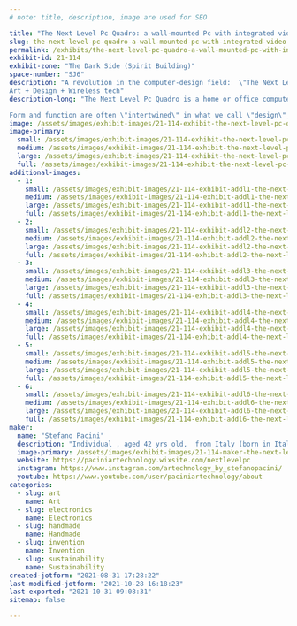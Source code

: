 ```yaml
---
# note: title, description, image are used for SEO

title: "The Next Level Pc Quadro: a wall-mounted Pc with integrated video-projector"
slug: the-next-level-pc-quadro-a-wall-mounted-pc-with-integrated-video-projector
permalink: /exhibits/the-next-level-pc-quadro-a-wall-mounted-pc-with-integrated-video-projector/
exhibit-id: 21-114
exhibit-zone: "The Dark Side (Spirit Building)"
space-number: "SJ6"
description: "A revolution in the computer-design field:  \"The Next Level Pc Quadro\".
Art + Design + Wireless tech"
description-long: "The Next Level Pc Quadro is a home or office computer model with a unique and revolutionary design, which blends abstract art with the latest generation technology. It is hung like a picture and projects the image onto the opposite wall via an integrated video projector.

Form and function are often \"intertwined\" in what we call \"design\", the innovative and unusual shape of the &#039;Next Level Pc Quadro&#039; does not detract, but adds, to the functional side of the PC. In summary, the PC has the shapes of a retro and cyber-punk style panel, to hang on a wall, it has a contemporary-art aesthetic that is to say it takes up those colored shapes of Mondrian&#039;s paintings both in the form of acrylic painting and in the form of bright colored lcd. You will have a hanging picture in your living room or office (rectangular in shape, as shown in the photos) that will decorate your home, your living room. The electronic part of the pc is hidden inside the panel, therefore it is only visible - tendentially, a slot for inserting DVDs / Cd roms, a series of USB ports & sd-card slots, and some air intakes to cool the internal pc."
image: /assets/images/exhibit-images/21-114-exhibit-the-next-level-pc-quadro-a-wall-mounted-pc-with-integrated-video-projector-e9d94615-16a2-45ad-b58d-89d11fc1bda7-large.jpg
image-primary: 
  small: /assets/images/exhibit-images/21-114-exhibit-the-next-level-pc-quadro-a-wall-mounted-pc-with-integrated-video-projector-e9d94615-16a2-45ad-b58d-89d11fc1bda7-small.jpg
  medium: /assets/images/exhibit-images/21-114-exhibit-the-next-level-pc-quadro-a-wall-mounted-pc-with-integrated-video-projector-e9d94615-16a2-45ad-b58d-89d11fc1bda7-medium.jpg
  large: /assets/images/exhibit-images/21-114-exhibit-the-next-level-pc-quadro-a-wall-mounted-pc-with-integrated-video-projector-e9d94615-16a2-45ad-b58d-89d11fc1bda7-large.jpg
  full: /assets/images/exhibit-images/21-114-exhibit-the-next-level-pc-quadro-a-wall-mounted-pc-with-integrated-video-projector-e9d94615-16a2-45ad-b58d-89d11fc1bda7-full.jpg
additional-images: 
  - 1:
    small: /assets/images/exhibit-images/21-114-exhibit-addl1-the-next-level-pc-quadro-a-wall-mounted-pc-with-integrated-video-projector-3e089e28-f405-4132-83c0-69c221124bf9-small.jpg
    medium: /assets/images/exhibit-images/21-114-exhibit-addl1-the-next-level-pc-quadro-a-wall-mounted-pc-with-integrated-video-projector-3e089e28-f405-4132-83c0-69c221124bf9-medium.jpg
    large: /assets/images/exhibit-images/21-114-exhibit-addl1-the-next-level-pc-quadro-a-wall-mounted-pc-with-integrated-video-projector-3e089e28-f405-4132-83c0-69c221124bf9-large.jpg
    full: /assets/images/exhibit-images/21-114-exhibit-addl1-the-next-level-pc-quadro-a-wall-mounted-pc-with-integrated-video-projector-3e089e28-f405-4132-83c0-69c221124bf9-full.jpg
  - 2:
    small: /assets/images/exhibit-images/21-114-exhibit-addl2-the-next-level-pc-quadro-a-wall-mounted-pc-with-integrated-video-projector-dscn6197-small.JPG
    medium: /assets/images/exhibit-images/21-114-exhibit-addl2-the-next-level-pc-quadro-a-wall-mounted-pc-with-integrated-video-projector-dscn6197-medium.JPG
    large: /assets/images/exhibit-images/21-114-exhibit-addl2-the-next-level-pc-quadro-a-wall-mounted-pc-with-integrated-video-projector-dscn6197-large.JPG
    full: /assets/images/exhibit-images/21-114-exhibit-addl2-the-next-level-pc-quadro-a-wall-mounted-pc-with-integrated-video-projector-dscn6197-full.JPG
  - 3:
    small: /assets/images/exhibit-images/21-114-exhibit-addl3-the-next-level-pc-quadro-a-wall-mounted-pc-with-integrated-video-projector-visualizzaz-parete-del-pc-05screenshot-small.jpg
    medium: /assets/images/exhibit-images/21-114-exhibit-addl3-the-next-level-pc-quadro-a-wall-mounted-pc-with-integrated-video-projector-visualizzaz-parete-del-pc-05screenshot-medium.jpg
    large: /assets/images/exhibit-images/21-114-exhibit-addl3-the-next-level-pc-quadro-a-wall-mounted-pc-with-integrated-video-projector-visualizzaz-parete-del-pc-05screenshot-large.jpg
    full: /assets/images/exhibit-images/21-114-exhibit-addl3-the-next-level-pc-quadro-a-wall-mounted-pc-with-integrated-video-projector-visualizzaz-parete-del-pc-05screenshot-full.jpg
  - 4:
    small: /assets/images/exhibit-images/21-114-exhibit-addl4-the-next-level-pc-quadro-a-wall-mounted-pc-with-integrated-video-projector-comica1612979098539-small.jpg
    medium: /assets/images/exhibit-images/21-114-exhibit-addl4-the-next-level-pc-quadro-a-wall-mounted-pc-with-integrated-video-projector-comica1612979098539-medium.jpg
    large: /assets/images/exhibit-images/21-114-exhibit-addl4-the-next-level-pc-quadro-a-wall-mounted-pc-with-integrated-video-projector-comica1612979098539-large.jpg
    full: /assets/images/exhibit-images/21-114-exhibit-addl4-the-next-level-pc-quadro-a-wall-mounted-pc-with-integrated-video-projector-comica1612979098539-full.jpg
  - 5:
    small: /assets/images/exhibit-images/21-114-exhibit-addl5-the-next-level-pc-quadro-a-wall-mounted-pc-with-integrated-video-projector-comica1612979645861-small.jpg
    medium: /assets/images/exhibit-images/21-114-exhibit-addl5-the-next-level-pc-quadro-a-wall-mounted-pc-with-integrated-video-projector-comica1612979645861-medium.jpg
    large: /assets/images/exhibit-images/21-114-exhibit-addl5-the-next-level-pc-quadro-a-wall-mounted-pc-with-integrated-video-projector-comica1612979645861-large.jpg
    full: /assets/images/exhibit-images/21-114-exhibit-addl5-the-next-level-pc-quadro-a-wall-mounted-pc-with-integrated-video-projector-comica1612979645861-full.jpg
  - 6:
    small: /assets/images/exhibit-images/21-114-exhibit-addl6-the-next-level-pc-quadro-a-wall-mounted-pc-with-integrated-video-projector-photo5927074703095215585-small.jpg
    medium: /assets/images/exhibit-images/21-114-exhibit-addl6-the-next-level-pc-quadro-a-wall-mounted-pc-with-integrated-video-projector-photo5927074703095215585-medium.jpg
    large: /assets/images/exhibit-images/21-114-exhibit-addl6-the-next-level-pc-quadro-a-wall-mounted-pc-with-integrated-video-projector-photo5927074703095215585-large.jpg
    full: /assets/images/exhibit-images/21-114-exhibit-addl6-the-next-level-pc-quadro-a-wall-mounted-pc-with-integrated-video-projector-photo5927074703095215585-full.jpg
maker: 
  name: "Stefano Pacini"
  description: "Individual , aged 42 yrs old,  from Italy (born in Italy and actually living in Italy); university degree  in Law  in 2004 ;  Male;  technology fan and retro-computing collector; designer:   computer design"
  image-primary: /assets/images/exhibit-images/21-114-maker-the-next-level-pc-quadro-a-wall-mounted-pc-with-integrated-video-projector-600x600-medium.jpg
  website: https://paciniartechnology.wixsite.com/nextlevelpc
  instagram: https://www.instagram.com/artechnology_by_stefanopacini/
  youtube: https://www.youtube.com/user/paciniartechnology/about
categories: 
  - slug: art
    name: Art
  - slug: electronics
    name: Electronics
  - slug: handmade
    name: Handmade
  - slug: invention
    name: Invention
  - slug: sustainability
    name: Sustainability
created-jotform: "2021-08-31 17:28:22"
last-modified-jotform: "2021-10-28 16:18:23"
last-exported: "2021-10-31 09:08:31"
sitemap: false

---
```

